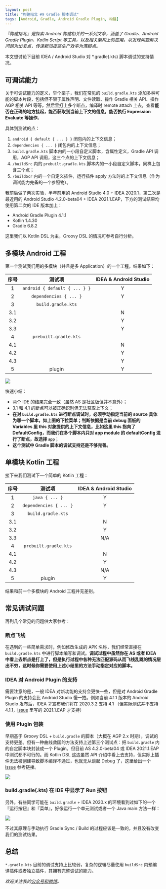 ```yaml
---
layout: post
title: "构建指北 #9 Gradle 脚本调试"
tags: [Android, Gradle, Android Gradle Plugin, 构建]
---
```


*『构建指北』是探索 Android 构建相关的一系列文章，涵盖了 Gradle、Android Gradle Plugin、Kotlin Script 等工具，以及相关架构上的应用。以发现问题解决问题为出发点，传递新知提高生产效率为落脚点。*

本文想讨论下目前 IDEA / Android Studio 对 *.gradle(.kts) 脚本调试的支持情况。

## 可调试能力

关于可调试能力的定义，举个栗子，我们在常见的 `build.gradle.kts` 添加多种可能的脚本片段，包括但不限于属性声明、文件读取、操作 Gradle 相关 API、操作 AGP 相关 API 等等，然后里打上多个断点，编译时 remote attach 上去，查看**能否在正确的地方挂起，能否获取到当前上下文的信息，能否执行 Expression Evaluate 等操作**。

具体到测试的点：

1. `android { default { ... } }` 闭包内的上下文信息；
2. `dependencies { ... }` 闭包内的上下文信息；
3. `build.gradle.kts` 脚本内的一小段自定义脚本，含属性定义，Gradle API 调用，AGP API 调用，这三个点的上下文信息；
4. `/buildSrc` 内的 `prebuilt.gradle.kts` 脚本内的一小段自定义脚本，同样上包含三个点；
5. `/buildScr` 内的一个自定义插件，运行插件 apply 方法时的上下文信息（作为调试能力完备的一个参照物）。

我前后做了两次实验，半年前用的 Android Studio 4.0 + IDEA 2020.1，第二次是最近用的 Android Studio 4.2.0-beta04 + IDEA 2021.1.EAP，下方的测试结果均使用第二次的 IDE 版本加上：

- Android Gradle Plugin 4.1.1
- Kotlin 1.4.30
- Gradle 6.8.2

这里我们以 Kotlin DSL 为主，Groovy DSL 的情况可参考自行分析。

## 多模块 Android 工程

第一个测试我们用的多模块（并且是多 Application）的一个工程，结果如下：

|序号| 测试项 | IDEA & Android Studio |
|:---:|:---:|:---:|
|1| `android { default { ... } }`  |  Y  |
|2|   `dependencies { ... }`       |  Y  |
|3|  `build.gradle.kts`            |     |
|3.1|                              |  N  |
|3.2|                              |  Y  |
|3.3|                              |  Y  |
|4  |   `prebuilt.gradle.kts`      |     |
|4.1|                              |  N  |
|4.2|                              |  Y  |
|4.3|                              |  Y  |
|5|   plugin                       |  Y  |


![](https://2bab-images.lastmayday.com/blog/Screenshot%202021-02-15%20at%2010.30.01%20AM.png?imageslim)

快速小结：

- 两个 IDE 的结果完全一致（虽然 AS 是社区版但并不意外）；
- 3.1 和 4.1 的断点可以被正确识别但无法获取上下文；
- **在对 `build.gradle.kts` 进行断点调试时，必须手动指定当前的 source 具体为哪一个脚本，如上图的下拉菜单；判断依据是当前 debug 面板的 Variables 里 this 对象提供的上下文信息，比如这里 this 指向了 DefaultConfig，而我们在多个脚本内只对 app module 的 defaultConfig 进行了断点，故选择 `app`**；
- **这个测试中 Gradle 脚本的调试支持还是不够完善。**


## 单模块 Kotlin 工程

接下来我们测试下一个简单的 Kotlin 工程：

|序号| 测试项 | IDEA & Android Studio |
|:---:|:---:|:---:|
|1| `java { ... }`                 |  Y  |
|2|   `dependencies { ... }`       |  Y  |
|3|  `build.gradle.kts`            |     |
|3.1|                              |  N  |
|3.2|                              |  Y  |
|3.3|                              |  N/A  |
|4  |   `prebuilt.gradle.kts`      |     |
|4.1|                              |  N  |
|4.2|                              |  Y  |
|4.3|                              |  N/A  |
|5|   plugin                       |  Y  |

结果和前一个多模块的 Android 工程并无差别。

## 常见调试问题

再列几个常见的问题供大家参考：

### 断点飞线

在遇到的一些简单需求时，例如修改生成的 APK 名称，我们经常直接在 `build.gradle.kts` 中进行脚本编写和调试。**调试过程中虽然你在 AS 或者 IDEA 中看上去断点是打上了，但是执行过程中各种无法匹配源码从而飞线乱跳的情况层出不穷，这时候你需要使用上述小结里的方法手动指定对应的脚本。**

### IDEA 对 Android Plugin 的支持

需要注意的是，一般 IDEA 对新功能的支持会更快一些，但是对 Android Gradle Plugin 的支持会比 Android Studio 慢一拍。例如当前 4.1.1 版本的 Android Studio 发布后，IDEA 才宣布我们将在 2020.3.2 支持 4.1 （但实际测试并不支持 4.1.1，[issue](https://youtrack.jetbrains.com/issue/IDEA-252775) 里写的 2021.1.EAP 才支持）

### 使用 Plugin 包装

早期基于 Groovy DSL + `build.gradle` 的脚本（大概在 AGP 2.x 时期），调试的支持更差。但有一种曲线救国的方法支持上述第三个测试点：把 `build.gradle` 内的自定脚本块封装成一个 Plugin。但目前 AS 4.2.0-beta04 或 IDEA 2021.1.EAP 中测试都不可行的。而 Kotlin DSL 这边虽然 API 介绍中看上去支持，但实际上插件无法被创建导致脚本编译不通过，也就无从谈起 Debug 了，这里给出一个 [issue](https://github.com/gradle/gradle/issues/13667) 参考链接。

![](https://2bab-images.lastmayday.com/blog/Screenshot%202021-02-15%20at%204.54.37%20PM.png?imageslim)

### build.gradle(.kts) 在 IDE 中显示了 Run 按钮

另外，有些同学可能在 `build.gradle` + IDEA 2020.x 的环境看到过如下的一个『运行按钮』和『菜单』，好像运行一个单元测试或者一个 Java main 方法一样：

![](https://2bab-images.lastmayday.com/blog/Screenshot%202020-07-03%20at%203.12.07%20PM.png?imageslim)

不过其原理与手动执行 Gradle Sync / Build 的过程应该是一致的，并且没有改变我们的测试结果。

## 总结

`*.gradle.kts` 目前的调试支持上比较弱，复杂的逻辑尽量使用 `buildSrc` 内预编译插件或者独立插件，其拥有完整调试的能力。

*欢迎关注我的[公众号和微博](/about)。*
